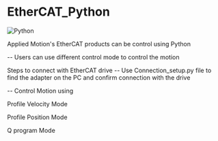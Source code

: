 # EtherCAT_Python
![Python](https://upload.wikimedia.org/wikipedia/commons/c/c3/Python-logo-notext.svg)

Applied Motion's EtherCAT products can be control using Python

-- Users can use different control mode to control the motion

Steps to connect with EtherCAT drive
-- Use Connection_setup.py file to find the adapter on the PC and confirm connection with the drive


-- Control Motion using

Profile Velocity Mode

Profile Position Mode

Q program Mode

